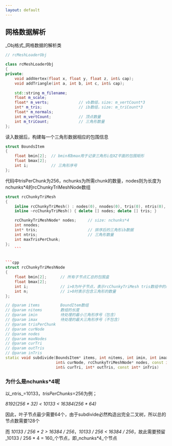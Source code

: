 ```yaml
---
layout: default
---
```


## [](header-2) 网格数据解析

_Obj格式_网格数据的解析类
```cpp
// rcMeshLoaderObj

class rcMeshLoaderObj
{
private:
    void addVertex(float x, float y, float z, int& cap);
    void addTriangle(int a, int b, int c, int& cap);
    
    std::string m_filename;
    float m_scale;  
    float* m_verts;             // vb数组，size: m_vertCount*3
    int* m_tris;                // ib数组，size: m_triCount*3
    float* m_normals;
    int m_vertCount;            // 顶点数量
    int m_triCount;             // 三角形数量
};
```

读入数据后，构建每一个三角形数据相应的包围信息

```cpp
struct BoundsItem
{
    float bmin[2];  // bmin和bmax用于记录三角形i在XZ平面的包围矩形
    float bmax[2];
    int i;          // 三角形序号
};
```

代码中trisPerChunk为256，nchunks为所需chunk的数量，nodes则为长度为nchunks*4的rcChunkyTriMeshNode数组

```cpp
struct rcChunkyTriMesh
{
    inline rcChunkyTriMesh() : nodes(0), nnodes(0), tris(0), ntris(0), maxTrisPerChunk(0) {};
    inline ~rcChunkyTriMesh() { delete [] nodes; delete [] tris; }

    rcChunkyTriMeshNode* nodes;     // size: nchunks*4
    int nnodes;
    int* tris;                      // 排序后的三角形ib数据
    int ntris;                      // 三角形数量
    int maxTrisPerChunk;
};
    ```


```cpp
struct rcChunkyTriMeshNode
{
    float bmin[2];      // 所有子节点汇总的包围盒
    float bmax[2];      
    int i;              // i>0为叶子节点，表示rcChunkyTriMesh tris数组中的序号，i<0为中间控制节点
    int n;              // i>0时表示包含三角形的数量
};
```

```cpp
// @param items         BoundItem数组
// @param nitems        数组的长度
// @param imin          待处理的最小三角形序号（包含）
// @param imax          待处理的最大三角形序号（不包含）
// @param trisPerChunk
// @param curNode
// @param nodes
// @param maxNodes
// @param curTri
// @param outTris
// @param inTris
static void subdivide(BoundsItem* items, int nitems, int imin, int imax, int trisPerChunk,
                      int& curNode, rcChunkyTriMeshNode* nodes, const int maxNodes,
                      int& curTri, int* outTris, const int* inTris)
```

### [](header-3) 为什么是nchunks*4呢

以_ntris_=10133，_trisPerChunks_=256为例；

_8192(256 * 32) < 10133 < 16384(256 * 64)_

因此，叶子节点最少需要64个，由于subdivide必然构造出完全二叉树，所以总的节点数需要128个

而 _10133 / 256 * 2 > 16384 / 256_，_10133 / 256 < 16384 / 256_，故此需要预留_10133 / 256 * 4 = 160_个节点，即_nchunks*4_个节点